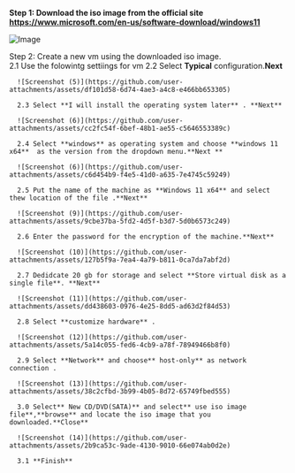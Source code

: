 **Step 1: Download the iso image from the official site https://www.microsoft.com/en-us/software-download/windows11**

![Image](https://github.com/user-attachments/assets/f52ce97a-304a-49eb-9b3e-9329538f53ad)

Step 2: Create a new vm using the downloaded iso image.\
      2.1 Use the folowintg settiings for vm 
      2.2 Select **Typical** configuration.**Next**
      
      ![Screenshot (5)](https://github.com/user-attachments/assets/df101d58-6d74-4ae3-a4c8-e466bb653305)

      2.3 Select **I will install the operating system later** . **Next**
      
      ![Screenshot (6)](https://github.com/user-attachments/assets/cc2fc54f-6bef-48b1-ae55-c5646553389c)

      2.4 Select **windows** as operating system and choose **windows 11 x64**  as the version from the dropdown menu.**Next **

      ![Screenshot (6)](https://github.com/user-attachments/assets/c6d454b9-f4e5-41d0-a635-7e4745c59249)

      2.5 Put the name of the machine as **Windows 11 x64** and select thew location of the file .**Next**

      ![Screenshot (9)](https://github.com/user-attachments/assets/9cbe37ba-5fd2-4d5f-b3d7-5d0b6573c249)

      2.6 Enter the password for the encryption of the machine.**Next**

      ![Screenshot (10)](https://github.com/user-attachments/assets/127b5f9a-7ea4-4a79-b811-0ca7da7abf2d)

      2.7 Dedidcate 20 gb for storage and select **Store virtual disk as a single file**. **Next**

      ![Screenshot (11)](https://github.com/user-attachments/assets/dd438603-0976-4e25-8dd5-ad63d2f84d53)

      2.8 Select **customize hardware** .

      ![Screenshot (12)](https://github.com/user-attachments/assets/5a14c055-fed6-4cb9-a78f-78949466b8f0)

      2.9 Select **Network** and choose** host-only** as network connection .

      ![Screenshot (13)](https://github.com/user-attachments/assets/38c2cfbd-3b99-4b05-8d72-65749fbed555)

      3.0 Select** New CD/DVD(SATA)** and select** use iso image file**,**browse** and locate the iso image that you downloaded.**Close**      

      ![Screenshot (14)](https://github.com/user-attachments/assets/2b9ca53c-9ade-4130-9010-66e074ab0d2e)

      3.1 **Finish**





      
      

      


      
      
      
